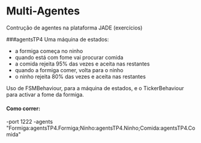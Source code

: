 # Multi-Agentes

Contrução de agentes na plataforma JADE (exercícios)


###agentsTP4
Uma máquina de estados:
- a formiga começa no ninho
- quando está com fome vai procurar comida
- a comida rejeita 95% das vezes e aceita nas restantes
- quando a formiga comer, volta para o ninho
- o ninho rejeita 80% das vezes e aceita nas restantes

Uso de FSMBehaviour, para a máquina de estados, e o TickerBehaviour para activar a fome da formiga.
#### Como correr:
-port 1222 -agents "Formiga:agentsTP4.Formiga;Ninho:agentsTP4.Ninho;Comida:agentsTP4.Comida"
